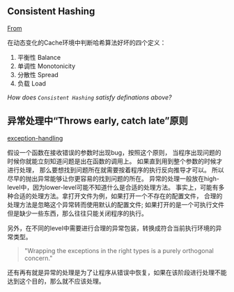 
## Consistent Hashing
[From][Consistent Hashing]

在动态变化的Cache环境中判断哈希算法好坏的四个定义：

1. 平衡性 Balance 
2. 单调性 Monotonicity
3. 分散性 Spread
4. 负载 Load

_How does `Consistent Hashing` satisfy definations above?_

## 异常处理中“Throws early, catch late”原则
[exception-handling][]

假设一个函数在接收错误的参数时出现bug，按照这个原则，
当程序出现问题的时候你就能立刻知道问题是出在函数的调用上。
如果直到用到整个参数的时候才进行处理，
那么要想找到问题所在就需要按着程序的执行反向推导才可以。
所以尽早的抛出异常能够让你更容易的找到问题的所在。
异常的处理一般放在high-level中，因为lower-level可能不知道什么是合适的处理方法。
事实上，可能有多种合适的处理方法。拿打开文件为例，如果打开一个不存在的配置文件，
合理的处理方法是忽略这个异常转而使用默认的配置文件; 
如果打开的是一个可执行文件但是缺少一些东西，那么往往只能关闭程序的执行。

另外，在不同的level中需要进行合理的异常包装，转换成符合当前执行环境的异常类型。

> "Wrapping the exceptions in the right types is a purely orthogonal concern."

还有再有就是异常的处理是为了让程序从错误中恢复，如果在该阶段进行处理不能达到这个目的，那么就不应该处理。




[exception-handling]: http://programmers.stackexchange.com/questions/231057/exceptions-why-throw-early-why-catch-late/231064#231064}
[Consistent Hashing]: http://blog.csdn.net/cywosp/article/details/23397179
